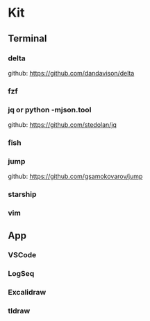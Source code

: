 # Kit

## Terminal

### delta

github: https://github.com/dandavison/delta

### fzf

### jq or python -mjson.tool

github: https://github.com/stedolan/jq

### fish

### jump

github: https://github.com/gsamokovarov/jump

### starship

### vim

## App

### VSCode

### LogSeq

### Excalidraw

### tldraw

